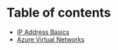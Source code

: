 # Table of contents

* [IP Address Basics](README.md)
* [Azure Virtual Networks](azure-virtual-networks.md)
